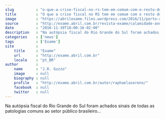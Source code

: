 ```yaml
---
slug          : "o-que-a-crise-fiscal-no-rs-tem-em-comum-com-o-resto-do-pais"
title         : "O que a crise fiscal no RS tem em comum com o resto do país"
image         : "https://abrilexame.files.wordpress.com/2016/11/porto-alegre.jpg?quality=70&strip=all&w=1024"
source        : "http://exame.abril.com.br/revista-exame/calamidade-anunciada/"
date          : "2016-11-30T18:00:16-02:00"
description   : "Na autópsia fiscal do Rio Grande do Sul foram achados sinais de todas as patologias comuns ao setor público brasileiro..."
categories    : ['news']
tags          : ['Exame']
site          :
    title     : "Exame"
    url       : "http://exame.abril.com.br"
    locale    : "pt_BR"
author        :
    name      : "J.R. Guzzo"
    image     : null
    biography : null
    profile   : "http://exame.abril.com.br/autor/raphaelasereno/"
    facebook  : null
    twitter   : null
---
```


Na autópsia fiscal do Rio Grande do Sul foram achados sinais de todas as patologias comuns ao setor público brasileiro...
